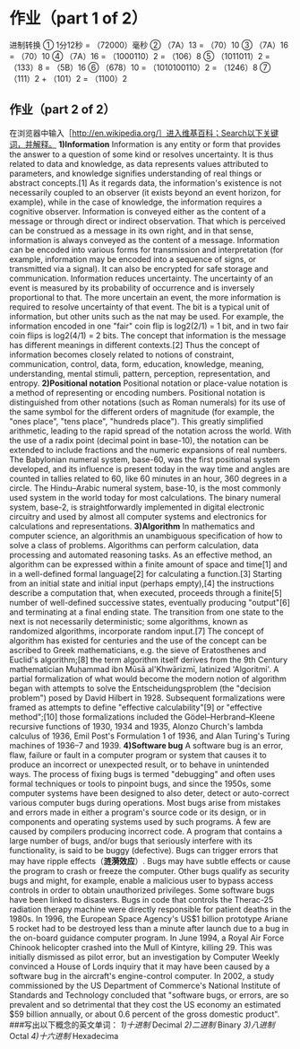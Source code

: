 # 作业（part 1 of 2）
进制转换
① 1分12秒 = （72000）毫秒
② （7A）13 = （70）10
③ （7A）16 = （70）10 
④ （7A）16 = （1000110）2 = （106）8 
⑤ （1011011）2 = （133）8 = （5B）16 
⑥ （678）10 = （1010100110）2 = （1246）8 
⑦ （111）2 + （101）2 = （1100）2
## 作业（part 2 of 2）
在浏览器中输入［http://en.wikipedia.org/］进入维基百科；Search以下关键词，并解释。
**1)Information**
Information is any entity or form that provides the answer to a question of some kind or resolves uncertainty. It is thus related to data and knowledge, as data represents values attributed to parameters, and knowledge signifies understanding of real things or abstract concepts.[1] As it regards data, the information's existence is not necessarily coupled to an observer (it exists beyond an event horizon, for example), while in the case of knowledge, the information requires a cognitive observer.
Information is conveyed either as the content of a message or through direct or indirect observation. That which is perceived can be construed as a message in its own right, and in that sense, information is always conveyed as the content of a message.
Information can be encoded into various forms for transmission and interpretation (for example, information may be encoded into a sequence of signs, or transmitted via a signal). It can also be encrypted for safe storage and communication.
Information reduces uncertainty. The uncertainty of an event is measured by its probability of occurrence and is inversely proportional to that. The more uncertain an event, the more information is required to resolve uncertainty of that event. The bit is a typical unit of information, but other units such as the nat may be used. For example, the information encoded in one "fair" coin flip is log2(2/1) = 1 bit, and in two fair coin flips is log2(4/1) = 2 bits.
The concept that information is the message has different meanings in different contexts.[2] Thus the concept of information becomes closely related to notions of constraint, communication, control, data, form, education, knowledge, meaning, understanding, mental stimuli, pattern, perception, representation, and entropy.
**2)Positional notation**
Positional notation or place-value notation is a method of representing or encoding numbers. Positional notation is distinguished from other notations (such as Roman numerals) for its use of the same symbol for the different orders of magnitude (for example, the "ones place", "tens place", "hundreds place"). This greatly simplified arithmetic, leading to the rapid spread of the notation across the world.
With the use of a radix point (decimal point in base-10), the notation can be extended to include fractions and the numeric expansions of real numbers.
The Babylonian numeral system, base-60, was the first positional system developed, and its influence is present today in the way time and angles are counted in tallies related to 60, like 60 minutes in an hour, 360 degrees in a circle. The Hindu–Arabic numeral system, base-10, is the most commonly used system in the world today for most calculations. The binary numeral system, base-2, is straightforwardly implemented in digital electronic circuitry and used by almost all computer systems and electronics for calculations and representations.
**3)Algorithm**
In mathematics and computer science, an algorithmis an unambiguous specification of how to solve a class of problems. Algorithms can perform calculation, data processing and automated reasoning tasks.
As an effective method, an algorithm can be expressed within a finite amount of space and time[1] and in a well-defined formal language[2] for calculating a function.[3] Starting from an initial state and initial input (perhaps empty),[4] the instructions describe a computation that, when executed, proceeds through a finite[5] number of well-defined successive states, eventually producing "output"[6] and terminating at a final ending state. The transition from one state to the next is not necessarily deterministic; some algorithms, known as randomized algorithms, incorporate random input.[7]
The concept of algorithm has existed for centuries and the use of the concept can be ascribed to Greek mathematicians, e.g. the sieve of Eratosthenes and Euclid's algorithm;[8] the term algorithm itself derives from the 9th Century mathematician Muḥammad ibn Mūsā al'Khwārizmī, latinized 'Algoritmi'. A partial formalization of what would become the modern notion of algorithm began with attempts to solve the Entscheidungsproblem (the "decision problem") posed by David Hilbert in 1928. Subsequent formalizations were framed as attempts to define "effective calculability"[9] or "effective method";[10] those formalizations included the Gödel–Herbrand–Kleene recursive functions of 1930, 1934 and 1935, Alonzo Church's lambda calculus of 1936, Emil Post's Formulation 1 of 1936, and Alan Turing's Turing machines of 1936–7 and 1939.
**4)Software bug**
A software bug is an error, flaw, failure or fault in a computer program or system that causes it to produce an incorrect or unexpected result, or to behave in unintended ways. The process of fixing bugs is termed "debugging" and often uses formal techniques or tools to pinpoint bugs, and since the 1950s, some computer systems have been designed to also deter, detect or auto-correct various computer bugs during operations.
Most bugs arise from mistakes and errors made in either a program's source code or its design, or in components and operating systems used by such programs. A few are caused by compilers producing incorrect code. A program that contains a large number of bugs, and/or bugs that seriously interfere with its functionality, is said to be buggy (defective). Bugs can trigger errors that may have ripple effects（**涟漪效应**）. Bugs may have subtle effects or cause the program to crash or freeze the computer. Other bugs qualify as security bugs and might, for example, enable a malicious user to bypass access controls in order to obtain unauthorized privileges.
Some software bugs have been linked to disasters. Bugs in code that controls the Therac-25 radiation therapy machine were directly responsible for patient deaths in the 1980s. In 1996, the European Space Agency's US$1 billion prototype Ariane 5 rocket had to be destroyed less than a minute after launch due to a bug in the on-board guidance computer program. In June 1994, a Royal Air Force Chinook helicopter crashed into the Mull of Kintyre, killing 29. This was initially dismissed as pilot error, but an investigation by Computer Weekly convinced a House of Lords inquiry that it may have been caused by a software bug in the aircraft's engine-control computer.
In 2002, a study commissioned by the US Department of Commerce's National Institute of Standards and Technology concluded that "software bugs, or errors, are so prevalent and so detrimental that they cost the US economy an estimated $59 billion annually, or about 0.6 percent of the gross domestic product".
###写出以下概念的英文单词：
*1)十进制*
Decimal
*2)二进制*
Binary
*3)八进制*
Octal
*4)十六进制*
Hexadecima


